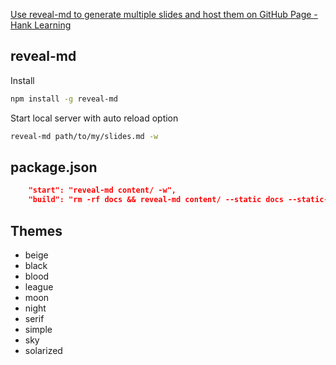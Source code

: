 [Use reveal-md to generate multiple slides and host them on GitHub Page - Hank Learning](https://blog.hanklu.tw/post/2021/use-reveal-md-to-generate-multiple-slides-and-host-them-on-github-page/)

## reveal-md

Install

```zsh
npm install -g reveal-md
```

Start local server with auto reload option

```zsh
reveal-md path/to/my/slides.md -w
```

## package.json

```json
    "start": "reveal-md content/ -w",
    "build": "rm -rf docs && reveal-md content/ --static docs --static-dirs=content/attachments &&mv docs/_assets docs/assets"
```

## Themes

  - beige
  - black
  - blood
  - league
  - moon
  - night
  - serif
  - simple
  - sky
  - solarized

